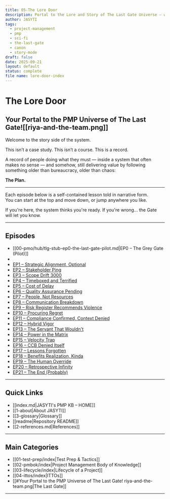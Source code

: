 ```yaml
---
title: 05-The Lore Door
description: Portal to the Lore and Story of The Last Gate Universe — where satire meets certification.
author: JASYTI
tags:
  - project-management
  - pmp
  - sci-fi
  - the-last-gate
  - canon
  - story-mode
draft: false
date: 2025-09-21
layout: default
status: complete
file name: lore-door-index
---
```


# The Lore Door  
## Your Portal to the PMP Universe of The Last Gate![[riya-and-the-team.png]]

Welcome to the story side of the system.

This isn’t a case study. This isn’t a course. This is a record.

A record of people doing what they must — inside a system that often makes no sense — and somehow, still delivering value by following something older than bureaucracy, older than chaos:

**The Plan.**

---

Each episode below is a self-contained lesson told in narrative form.  
You can start at the top and move down, or jump anywhere you like.

If you're here, the system thinks you're ready. If you're wrong... the Gate will let you know.

---

## Episodes

- [[00-pmo/hub/tlg-stub-ep0-the-last-gate-pilot.md|EP0 – The Grey Gate (Pilot)]]
- 
- [EP1 – Strategic Alignment, Optional](../100/stub-s1e01-strategic-align.md)
- [EP2 – Stakeholder Ping](../300/stub-s1e02-stakeholder-ping.md)
- [EP3 – Scope Drift 3000](../200/stub-s1e03-scope-drift-3000.md)
- [EP4 – Timeboxed and Terrified](../200/stub-s1e04-timeboxed-and-terrified.md)
- [EP5 – Cost of Delay](../200/stub-s1e05-cost-of-delay.md)
- [EP6 – Quality Assurance Pending](../200/stub-s1e06-quality-assurance-pending.md)
- [EP7 – People, Not Resources](../300/stub-s1e07-people-not-resources.md)
- [EP8 – Communication Breakdown](../300/stub-s1e08-communication-breakdown.md)
- [EP9 – Risk Register Recommends Violence](../200/stub-s1e09-risk-register-recommends-violence.md)
- [EP10 – Procuring Regret](../200/stub-s1e10-procuring-regret.md)
- [EP11 – Compliance Confirmed, Context Denied](../100/stub-s1e11-compliance-confirmed-context-denied.md)
- [EP12 – Hybrid Vigor](../200/stub-s1e12-hybrid-vigor.md)
- [EP13 – The Servant That Wouldn't](../300/stub-s1e13-the-servant-that-wouldnt.md)
- [EP14 – Power in the Matrix](../300/stub-s1e14-power-in-the-matrix.md)
- [EP15 – Velocity Trap](../200/stub-s1e15-velocity-trap.md)
- [EP16 – CCB Denied Itself](../200/stub-s1e16-ccb-denied-itself.md)
- [EP17 – Lessons Forgotten](../100/stub-s1e17-lessons-forgotten.md)
- [EP18 – Benefits Realization, Kinda](../100/stub-s1e18-benefits-realization-kinda.md)
- [EP19 – The Human Override](../300/stub-s1e19-the-human-override.md)
- [EP20 – Retrospective Infinity](../300/stub-s1e20-retrospective-infinity.md)
- [EP21 – The End (Probably)](../300/stub-s1e21-the-end-probably.md)

---
## Quick Links
- [[index.md|JASYTI's PMP KB – HOME]]
- [[1-about|About JASYTI]]
- [[3-glossary|Glossary]]
- [[readme|Repository README]]
- [[2-references.md|References]]

---
## Main Categories
- [[01-test-prep/index|Test Prep & Tactics]]
- [[02-pmbok/index|Project Management Body of Knowledge]]
- [[03-lifecycle/index|Lifecycle of a Project]]
- [[04-ittos/index|ITTOs]]
- [[#Your Portal to the PMP Universe of The Last Gate! riya-and-the-team.png|The Last Gate]]

---
